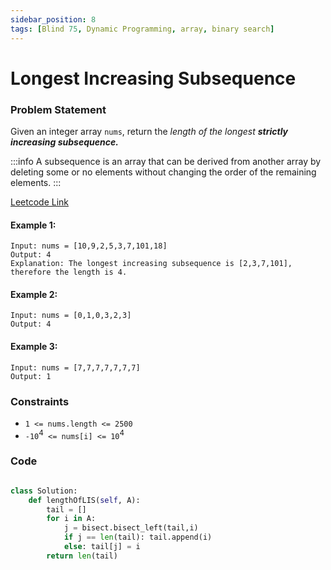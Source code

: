 ```yaml
---
sidebar_position: 8
tags: [Blind 75, Dynamic Programming, array, binary search]
---
```


# Longest Increasing Subsequence

### Problem Statement

Given an integer array `nums`, return the _length of the longest **strictly increasing subsequence.**_

:::info
A subsequence is an array that can be derived from another array by deleting some or no elements without changing the order of the remaining elements.
:::

[Leetcode Link](https://leetcode.com/problems/longest-increasing-subsequence/)

#### Example 1:

```
Input: nums = [10,9,2,5,3,7,101,18]
Output: 4
Explanation: The longest increasing subsequence is [2,3,7,101], therefore the length is 4.
```

#### Example 2:

```
Input: nums = [0,1,0,3,2,3]
Output: 4
```

#### Example 3:

```
Input: nums = [7,7,7,7,7,7,7]
Output: 1
```

### Constraints

- `1 <= nums.length <= 2500`
- `-10`<sup>4</sup>` <= nums[i] <= 10`<sup>4</sup>

### Code

```python title="Python3 Code"

class Solution:
    def lengthOfLIS(self, A):
        tail = []
        for i in A:
            j = bisect.bisect_left(tail,i)
            if j == len(tail): tail.append(i)
            else: tail[j] = i
        return len(tail)
```
